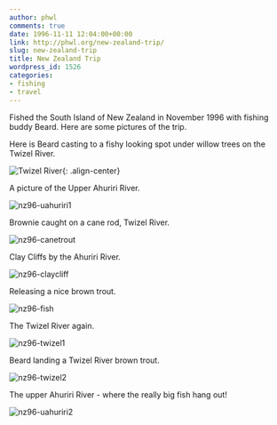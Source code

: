 ```yaml
---
author: phwl
comments: true
date: 1996-11-11 12:04:00+00:00
link: http://phwl.org/new-zealand-trip/
slug: new-zealand-trip
title: New Zealand Trip
wordpress_id: 1526
categories:
- fishing
- travel
---
```


Fished the South Island of New Zealand in November 1996 with fishing buddy Beard. Here are some pictures of the trip.

Here is Beard casting to a fishy looking spot under willow trees on the Twizel River.

![Twizel River](/assets/images/2014/10/nz96-twizel3.jpg){: .align-center}

<!-- more -->

A picture of the Upper Ahuriri River.

![nz96-uahuriri1](/assets/images/2014/10/nz96-uahuriri1.jpg)

Brownie caught on a cane rod, Twizel River.

![nz96-canetrout](/assets/images/2014/10/nz96-canetrout.jpg)

Clay Cliffs by the Ahuriri River.

![nz96-claycliff](/assets/images/2014/10/nz96-claycliff.jpg)

Releasing a nice brown trout.

![nz96-fish](/assets/images/2014/10/nz96-fish.jpg)

The Twizel River again.

![nz96-twizel1](/assets/images/2014/10/nz96-twizel1.jpg)

Beard landing a Twizel River brown trout.

![nz96-twizel2](/assets/images/2014/10/nz96-twizel2.jpg)

The upper Ahuriri River - where the really big fish hang out!

![nz96-uahuriri2](/assets/images/2014/10/nz96-uahuriri2.jpg)

